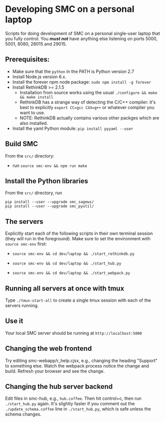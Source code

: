 # Developing SMC on a personal laptop

Scripts for doing development of SMC on a personal single-user laptop
that you fully control.  You _**must not**_ have anything else listening
on ports 5000, 5001, 8080, 28015 and 29015.


## Prerequisites:

- Make sure that the `python` in the PATH is Python version 2.7
- Install Node.js version 6.x.
- Install the forever npm node package: `sudo npm install -g forever`
- Install RethinkDB >= 2.1.5
  - Installation from source works using the usual
    `./configure && make && make install`
  - RethinkDB has a strange way of detecting the C/C++ compiler:
    it's best to explicitly `export CC=gcc CXX=g++` or whatever compiler
    you want to use.
  - NOTE: RethinkDB actually contains various other packges which are
    also installed.
- Install the yaml Python module: `pip install pyyaml --user`


## Build SMC

From the `src/` directory:

- run `source smc-env && npm run make`

## Install the Python libraries

From the `src/` directory, run

    pip install --user --upgrade smc_sagews/
    pip install --user --upgrade smc_pyutil/


## The servers

Explicitly start each of the following scripts in their own terminal session
(they will run in the foreground).
Make sure to set the environment with `source smc-env` first:

- `source smc-env && cd dev/laptop && ./start_rethinkdb.py`

- `source smc-env && cd dev/laptop && ./start_hub.py`

- `source smc-env && cd dev/laptop && ./start_webpack.py`


##  Running all servers at once with tmux

Type `./tmux-start-all` to create a single tmux session with each of
the servers running.


## Use it

Your local SMC server should be running at `http://localhost:5000`

## Changing the web frontend

Try editing smc-webapp/r_help.cjsx, e.g., changing the heading "Support" to something else.  Watch the webpack process notice the change and build.   Refresh your browser and see the change.


## Changing the hub server backend

Edit files in smc-hub, e.g., `hub.coffee`.  Then hit control+c, then run `./start_hub.py` again.  It's slightly faster if you comment out the `./update_schema.coffee` line in `./start_hub.py`, which is safe unless the schema changes.
